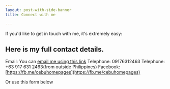 ```yaml
---
layout: post-with-side-banner
title: Connect with me

---
```


If you'd like to get in touch with me, it's extremely easy:

## Here is my full contact details.

Email: You can [email me using this link](mailto:luchelle@cebuhomepages.com)
Telephone: 09176312463
Telephone: +63 917 631 2463(from outside Philippines)
Facebook: [https://fb.me/cebuhomepages](https://fb.me/cebuhomepages)

Or use this form below